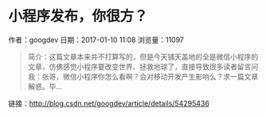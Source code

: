 # 小程序发布，你很方？
作者：googdev
日期：2017-01-10 11:08
浏览量：11097
> 简介：这篇文章本来并不打算写的，但是今天铺天盖地的全是微信小程序的文章，仿佛感觉小程序要改变世界、拯救地球了，直接导致很多读者留言问我：张哥，微信小程序你怎么看啊？会对移动开发产生影响么？求一篇文章解惑。毕...

 链接：http://blog.csdn.net/googdev/article/details/54295436
